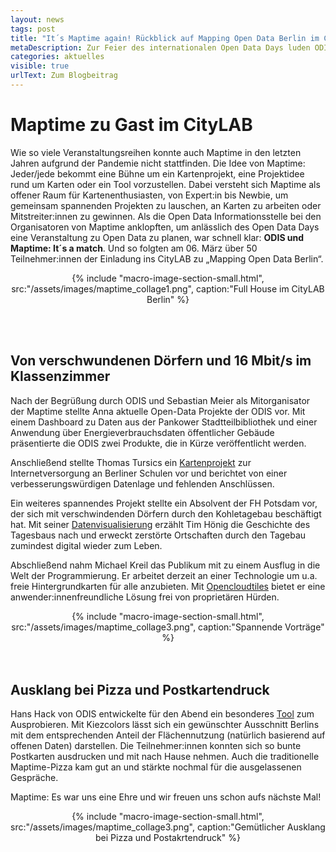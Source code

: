 ```yaml
---
layout: news
tags: post
title: "It´s Maptime again! Rückblick auf Mapping Open Data Berlin im CityLAB"
metaDescription: Zur Feier des internationalen Open Data Days luden ODIS und Maptime Berlin am 06. März ins CityLAB zu einem bunten Abend voller interessanter Vorträge, Diskussionen und Mitmachmöglichkeiten rund um das Thema offene Daten und Karten.
categories: aktuelles
visible: true
urlText: Zum Blogbeitrag
---
```

# Maptime zu Gast im CityLAB
Wie so viele Veranstaltungsreihen konnte auch Maptime in den letzten Jahren aufgrund der Pandemie nicht stattfinden. Die Idee von Maptime: Jeder/jede bekommt eine Bühne um ein Kartenprojekt, eine Projektidee rund um Karten oder ein Tool vorzustellen. 
Dabei versteht sich Maptime als offener Raum für Kartenenthusiasten, von Expert:in bis Newbie, um gemeinsam spannenden Projekten zu lauschen, an Karten zu arbeiten oder Mitstreiter:innen zu gewinnen. Als die Open Data Informationsstelle bei den Organisatoren von Maptime anklopften, um anlässlich des Open Data Days eine Veranstaltung zu Open Data zu planen, war schnell klar: **ODIS und Maptime: It´s a match**. Und so folgten am 06. März über 50 Teilnehmer:innen der Einladung ins CityLAB zu „Mapping Open Data Berlin“. 


<center>
{% include "macro-image-section-small.html", src:"/assets/images/maptime_collage1.png", caption:"Full House im CityLAB Berlin" %}
</center>

<br><br>



## Von verschwundenen Dörfern und 16 Mbit/s im Klassenzimmer
Nach der Begrüßung durch ODIS und Sebastian Meier als Mitorganisator der Maptime stellte Anna aktuelle Open-Data Projekte der ODIS vor. Mit einem Dashboard zu Daten aus der Pankower Stadtteilbibliothek und einer Anwendung über Energieverbrauchsdaten öffentlicher Gebäude präsentierte die ODIS zwei Produkte, die in Kürze veröffentlicht werden.

Anschließend stellte Thomas Tursics ein [Kartenprojekt](https://tursics.github.io/schule-breitband-2021/) zur Internetversorgung an Berliner Schulen vor und berichtet von einer verbesserungswürdigen Datenlage und fehlenden Anschlüssen.

Ein weiteres spannendes Projekt stellte ein Absolvent der FH Potsdam vor, der sich mit verschwindenden Dörfern durch den Kohletagebau beschäftigt hat. Mit seiner [Datenvisualisierung](https://verschwundene-ortschaften.honigmitoe.de) erzählt Tim Hönig die Geschichte des Tagesbaus nach und erweckt zerstörte Ortschaften durch den Tagebau zumindest digital wieder zum Leben.

Abschließend nahm Michael Kreil das Publikum mit zu einem Ausflug in die Welt der Programmierung. Er arbeitet derzeit an einer Technologie um u.a. freie Hintergrundkarten für alle anzubieten. Mit [Opencloudtiles](https://pretalx.c3voc.de/hip-berlin-2022/talk/AFGUPH/) bietet er eine anwender:innenfreundliche Lösung frei von proprietären Hürden. 

<center>
{% include "macro-image-section-small.html", src:"/assets/images/maptime_collage3.png", caption:"Spannende Vorträge" %}
</center>
<br><br>


## Ausklang bei Pizza und Postkartendruck
Hans Hack von ODIS entwickelte für den Abend ein besonderes  [Tool](https://kiezcolors.odis-berlin.de/#13/52.49899/13.3915)  zum Ausprobieren. 
Mit Kiezcolors lässt sich ein gewünschter Ausschnitt Berlins mit dem entsprechenden Anteil der Flächennutzung (natürlich basierend auf offenen Daten) darstellen. Die Teilnehmer:innen konnten sich so bunte Postkarten ausdrucken und mit nach Hause nehmen. Auch die traditionelle Maptime-Pizza kam gut an und stärkte nochmal für die ausgelassenen Gespräche. 

Maptime: Es war uns eine Ehre und wir freuen uns schon aufs nächste Mal!

<center>
{% include "macro-image-section-small.html", src:"/assets/images/maptime_collage3.png", caption:"Gemütlicher Ausklang bei Pizza und Postakrtendruck" %}
</center>

